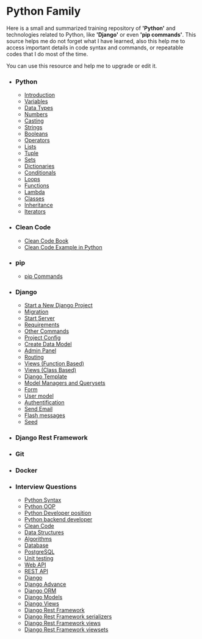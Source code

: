 # Python Family
Here is a small and summarized training repository of **'Python'** and technologies related to Python, like **'Django'** or even **'pip commands'**.
This source helps me do not forget what I have learned, also this help me to access important details in code syntax and commands, or repeatable codes that I do most of the time.

You can use this resource and help me to upgrade or edit it.

* ### Python
  + [Introduction](https://github.com/zamaniamin/python-family/wiki/Introduction)
  + [Variables](https://github.com/zamaniamin/python-family/wiki/Variables)
  + [Data Types](https://github.com/zamaniamin/python-family/wiki/Data-Types)
  + [Numbers](https://github.com/zamaniamin/python-family/wiki/Numbers)
  + [Casting](https://github.com/zamaniamin/python-family/wiki/Casting)
  + [Strings](https://github.com/zamaniamin/python-family/wiki/Strings)
  + [Booleans](https://github.com/zamaniamin/python-family/wiki/Booleans)
  + [Operators](https://github.com/zamaniamin/python-family/wiki/Operators)
  + [Lists](https://github.com/zamaniamin/python-family/wiki/Lists)
  + [Tuple](https://github.com/zamaniamin/python-family/wiki/Tuple)
  + [Sets](https://github.com/zamaniamin/python-family/wiki/Sets)
  + [Dictionaries](https://github.com/zamaniamin/python-family/wiki/Dictionaries)
  + [Conditionals](https://github.com/zamaniamin/python-family/wiki/Conditionals)
  + [Loops](https://github.com/zamaniamin/python-family/wiki/Loops)
  + [Functions](https://github.com/zamaniamin/python-family/wiki/Functions)
  + [Lambda](https://github.com/zamaniamin/python-family/wiki/Lambda)
  + [Classes](https://github.com/zamaniamin/python-family/wiki/Classes)
  + [Inheritance](https://github.com/zamaniamin/python-family/wiki/Inheritance)
  + [Iterators](https://github.com/zamaniamin/python-family/wiki/Iterators)
* ### Clean Code
  + [Clean Code Book](https://github.com/zamaniamin/python-family/wiki/Clean-Code-Book)
  + [Clean Code Example in Python](https://github.com/zamaniamin/python-family/wiki/Clean-Code-Example-in-Python)
* ### pip
  + [pip Commands](https://github.com/zamaniamin/python-family/wiki/pip-Commands)
* ### Django
  + [Start a New Django Project](https://github.com/zamaniamin/python-family/wiki/Start-a-new-Django-project)
  + [Migration](https://github.com/zamaniamin/python-family/wiki/Migration)
  + [Start Server](https://github.com/zamaniamin/python-family/wiki/Start-server)
  + [Requirements](https://github.com/zamaniamin/python-family/wiki/Requirements)
  + [Other Commands](https://github.com/zamaniamin/python-family/wiki/Other-commands)
  + [Project Config](https://github.com/zamaniamin/python-family/wiki/Project-config)
  + [Create Data Model](https://github.com/zamaniamin/python-family/wiki/Create-data-model)
  + [Admin Panel](https://github.com/zamaniamin/python-family/wiki/Admin-panel)
  + [Routing](https://github.com/zamaniamin/python-family/wiki/Routing)
  + [Views (Function Based)](https://github.com/zamaniamin/python-family/wiki/Function-Based-Views)
  + [Views (Class Based)](https://github.com/zamaniamin/python-family/wiki/Class-Based-Views)
  + [Django Template](https://github.com/zamaniamin/python-family/wiki/Django-Template)
  + [Model Managers and Querysets](https://github.com/zamaniamin/python-family/wiki/Model-Managers-and-Querysets)
  + [Form](https://github.com/zamaniamin/python-family/wiki/Form-(forms.py))
  + [User model](https://github.com/zamaniamin/python-family/wiki/User-model-(pre-created))
  + [Authentification](https://github.com/zamaniamin/python-family/wiki/Authentification)
  + [Send Email](https://github.com/zamaniamin/python-family/wiki/Send-Email)
  + [Flash messages](https://github.com/zamaniamin/python-family/wiki/Flash-messages)
  + [Seed](https://github.com/zamaniamin/python-family/wiki/Seed)
* ### Django Rest Framework
* ### Git
* ### Docker
* ### Interview Questions
  + [Python Syntax](https://github.com/zamaniamin/python-family/wiki/Python-Syntax)
  + [Python OOP](https://github.com/zamaniamin/python-family/wiki/Python-OOP)
  + [Python Developer position](https://github.com/zamaniamin/python-family/wiki/Python-Developer-Position)
  + [Python backend developer](https://github.com/zamaniamin/python-family/wiki/Python-Backend-Developer)
  + [Clean Code](https://github.com/zamaniamin/python-family/wiki/Clean-Code)
  + [Data Structures](https://github.com/zamaniamin/python-family/wiki/Data-Structures)
  + [Algorithms ](https://github.com/zamaniamin/python-family/wiki/Algorithms)
  + [Database](https://github.com/zamaniamin/python-family/wiki/SQL-and-NoSQL)
  + [PostgreSQL](https://github.com/zamaniamin/python-family/wiki/PostgreSQL/_edit)
  + [Unit testing](https://github.com/zamaniamin/python-family/wiki/Unit-testing)
  + [Web API](https://github.com/zamaniamin/python-family/wiki/Web-API)
  + [REST API](https://github.com/zamaniamin/python-family/wiki/REST-API)
  + [Django](https://github.com/zamaniamin/python-family/wiki/Django)
  + [Django Advance](https://github.com/zamaniamin/python-family/wiki/Django-Advance)
  + [Django ORM](https://github.com/zamaniamin/python-family/wiki/Django-ORM)
  + [Django Models](https://github.com/zamaniamin/python-family/wiki/Django-Models)
  + [Django Views](https://github.com/zamaniamin/python-family/wiki/Django-views)
  + [Django Rest Framework](https://github.com/zamaniamin/python-family/wiki/Django-Rest-Framework)
  + [Django Rest Framework serializers](https://github.com/zamaniamin/python-family/wiki/Django-Rest-Framework-serializers)
  + [Django Rest Framework views](https://github.com/zamaniamin/python-family/wiki/Django-Rest-Framework-views)
  + [Django Rest Framework viewsets](https://github.com/zamaniamin/python-family/wiki/Django-Rest-Framework-viewsets)
